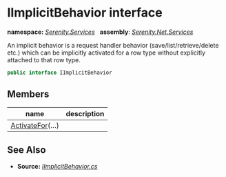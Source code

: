 # IImplicitBehavior interface
**namespace:** *[Serenity.Services](../README.md#serenity.services-namespace)*   **assembly**: *[Serenity.Net.Services](../README.md)*

An implicit behavior is a request handler behavior (save/list/retrieve/delete etc.) which can be implicitly activated for a row type without explicitly attached to that row type.

```csharp
public interface IImplicitBehavior
```

## Members

| name | description |
| --- | --- |
| [ActivateFor](IImplicitBehavior/ActivateFor.md)(…) |  |

## See Also

* **Source:** *[IImplicitBehavior.cs](https://github.com/serenity-is/Serenity/blob/master/src/Serenity.Net.Services/RequestHandlers/Behavior/IImplicitBehavior.cs)*